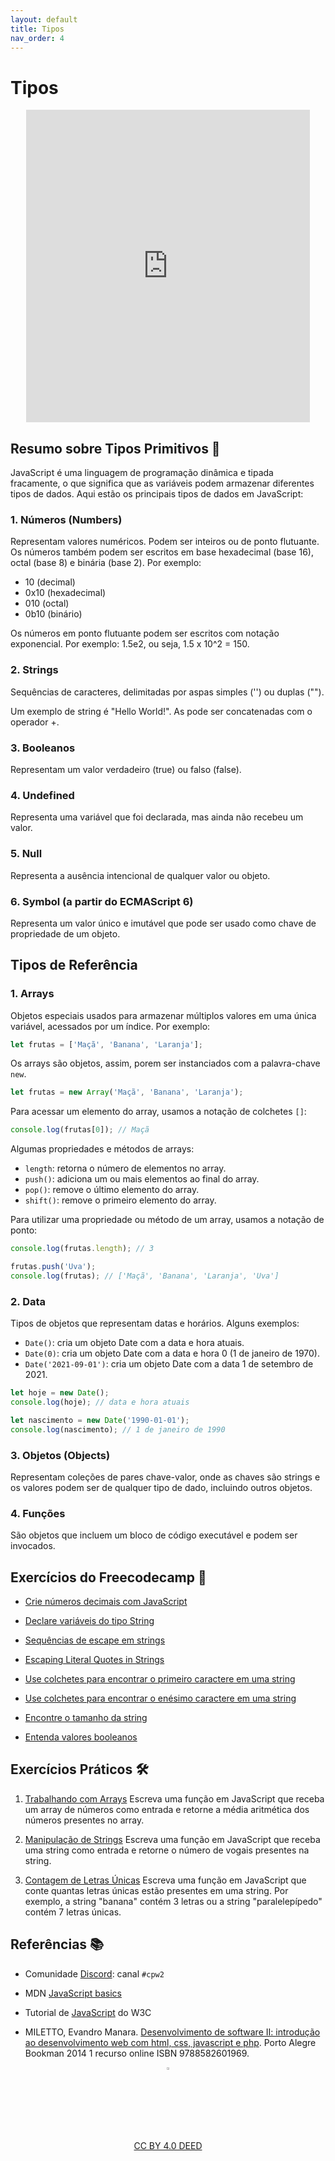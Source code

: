 ```yaml
---
layout: default
title: Tipos
nav_order: 4
---
```


# Tipos

<center>
<iframe src="https://cpw2.rpmhub.dev/tipos/slides/index.html#/" title="Tipos" width="90%" height="500" style="border:none;"></iframe>
</center>

## Resumo sobre Tipos Primitivos 📝

JavaScript é uma linguagem de programação dinâmica e tipada fracamente, o que
significa que as variáveis podem armazenar diferentes tipos de dados. Aqui estão
os principais tipos de dados em JavaScript:

### 1. Números (Numbers)

Representam valores numéricos. Podem ser inteiros ou de ponto flutuante. Os
números também podem ser escritos em base hexadecimal (base 16), octal (base 8)
e binária (base 2). Por exemplo:

* 10 (decimal)
* 0x10 (hexadecimal)
* 010 (octal)
* 0b10 (binário)

Os números em ponto flutuante podem ser escritos com notação exponencial. Por
exemplo: 1.5e2, ou seja, 1.5 x 10^2 = 150.

### 2. Strings

Sequências de caracteres, delimitadas por aspas simples ('') ou duplas ("").

Um exemplo de string é "Hello World!". As pode ser concatenadas com o operador +.

### 3. Booleanos

Representam um valor verdadeiro (true) ou falso (false).

### 4. Undefined

Representa uma variável que foi declarada, mas ainda não recebeu um valor.

### 5. Null

Representa a ausência intencional de qualquer valor ou objeto.

### 6. Symbol (a partir do ECMAScript 6)

Representa um valor único e imutável que pode ser usado como chave de
propriedade de um objeto.

## Tipos de Referência

### 1. Arrays

Objetos especiais usados para armazenar múltiplos valores em uma única variável,
acessados por um índice. Por exemplo:

```javascript
let frutas = ['Maçã', 'Banana', 'Laranja'];
```

Os arrays são objetos, assim, porem ser instanciados com a palavra-chave `new`.

```javascript
let frutas = new Array('Maçã', 'Banana', 'Laranja');
```

Para acessar um elemento do array, usamos a notação de colchetes `[]`:

```javascript
console.log(frutas[0]); // Maçã
```

Algumas propriedades e métodos de arrays:

* `length`: retorna o número de elementos no array.
* `push()`: adiciona um ou mais elementos ao final do array.
* `pop()`: remove o último elemento do array.
* `shift()`: remove o primeiro elemento do array.

Para utilizar uma  propriedade ou método de um array, usamos a notação de ponto:

```javascript
console.log(frutas.length); // 3
```

```javascript
frutas.push('Uva');
console.log(frutas); // ['Maçã', 'Banana', 'Laranja', 'Uva']
```

### 2. Data

Tipos de objetos que representam datas e horários. Alguns exemplos:

* `Date()`: cria um objeto Date com a data e hora atuais.
* `Date(0)`: cria um objeto Date com a data e hora 0 (1 de janeiro de 1970).
* `Date('2021-09-01')`: cria um objeto Date com a data 1 de setembro de 2021.

```javascript
let hoje = new Date();
console.log(hoje); // data e hora atuais
```

```javascript
let nascimento = new Date('1990-01-01');
console.log(nascimento); // 1 de janeiro de 1990
```

### 3. Objetos (Objects)

Representam coleções de pares chave-valor, onde as chaves são strings e os
valores podem ser de qualquer tipo de dado, incluindo outros objetos.

### 4. Funções

São objetos que incluem um bloco de código executável e podem ser invocados.


## Exercícios do Freecodecamp 🎯

* [Crie números decimais com JavaScript](https://www.freecodecamp.org/learn/javascript-algorithms-and-data-structures/basic-javascript/create-decimal-numbers-with-javascript)

* [Declare variáveis do tipo String](https://www.freecodecamp.org/learn/javascript-algorithms-and-data-structures/basic-javascript/declare-string-variables)

* [Sequências de escape em strings](https://www.freecodecamp.org/learn/javascript-algorithms-and-data-structures/basic-javascript/escape-sequences-in-strings)

* [Escaping Literal Quotes in Strings](https://www.freecodecamp.org/learn/javascript-algorithms-and-data-structures/basic-javascript/escaping-literal-quotes-in-strings)

* [Use colchetes para encontrar o primeiro caractere em uma string](https://www.freecodecamp.org/learn/javascript-algorithms-and-data-structures/basic-javascript/use-bracket-notation-to-find-the-first-character-in-a-string)

* [Use colchetes para encontrar o enésimo caractere em uma string](https://www.freecodecamp.org/learn/javascript-algorithms-and-data-structures/basic-javascript/use-bracket-notation-to-find-the-nth-to-last-character-in-a-string)

* [Encontre o tamanho da string](https://www.freecodecamp.org/learn/javascript-algorithms-and-data-structures/basic-javascript/find-the-length-of-a-string)

* [Entenda valores booleanos](https://www.freecodecamp.org/learn/javascript-algorithms-and-data-structures/basic-javascript/understanding-boolean-values)

## Exercícios Práticos 🛠

1. [Trabalhando com Arrays](https://jsfiddle.net/prestesmachado/8Lkbcjre/)
    Escreva uma função em JavaScript que receba um array de números como entrada
    e retorne a média aritmética dos números presentes no array.

2. [Manipulação de Strings](https://jsfiddle.net/prestesmachado/75zfLcxn/5/)
    Escreva uma função em JavaScript que receba uma string como entrada e
    retorne o número de vogais presentes na string.

3. [Contagem de Letras Únicas](https://jsfiddle.net/prestesmachado/8Lkbcjre/4/)
    Escreva uma função em JavaScript que conte quantas letras únicas estão
    presentes em uma string. Por exemplo, a string "banana" contém 3 letras
    ou a string "paralelepípedo" contém 7 letras únicas.

## Referências 📚

* Comunidade [Discord](https://discord.com/invite/C29cqvm): canal `#cpw2`

* MDN [JavaScript basics](https://developer.mozilla.org/en-US/docs/Learn/Getting_started_with_the_web/JavaScript_basics)

* Tutorial de [JavaScript](http://www.w3schools.com/js) do W3C

* MILETTO, Evandro Manara. [Desenvolvimento de software II: introdução ao desenvolvimento web com html, css, javascript e php](https://biblioteca.ifrs.edu.br/pergamum_ifrs/biblioteca_s/acesso_login.php?cod_acervo_acessibilidade=5020682&acesso=aHR0cHM6Ly9pbnRlZ3JhZGEubWluaGFiaWJsaW90ZWNhLmNvbS5ici9ib29rcy85Nzg4NTgyNjAxOTY5&label=acesso%20restrito). Porto Alegre Bookman 2014 1 recurso online ISBN 9788582601969.

<center>
<a href="https://github.com/rodrigoprestesmachado" target="blanck"><img src="../imgs/logo.png" alt="Rodrigo Prestes Machado" width="3%" height="3%" border=0 style="border:0; text-decoration:none; outline:none"></a><br/>
<a rel="license" href="http://creativecommons.org/licenses/by/4.0/">CC BY 4.0 DEED</a>